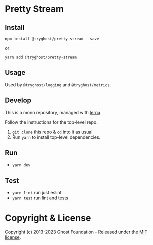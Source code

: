 # Pretty Stream

## Install

`npm install @tryghost/pretty-stream --save`

or

`yarn add @tryghost/pretty-stream`


## Usage

Used by `@tryghost/logging` and `@tryghost/metrics`.

## Develop

This is a mono repository, managed with [lerna](https://lernajs.io/).

Follow the instructions for the top-level repo.
1. `git clone` this repo & `cd` into it as usual
2. Run `yarn` to install top-level dependencies.


## Run

- `yarn dev`


## Test

- `yarn lint` run just eslint
- `yarn test` run lint and tests




# Copyright & License 

Copyright (c) 2013-2023 Ghost Foundation - Released under the [MIT license](LICENSE).